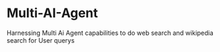 # Multi-AI-Agent
Harnessing Multi Ai Agent capabilities to do web search and wikipedia search for User querys
